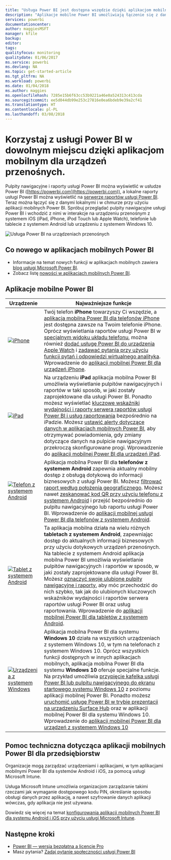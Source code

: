 ```yaml
---
title: "Usługa Power BI jest dostępna wszędzie dzięki aplikacjom mobilnym dla urządzeń przenośnych"
description: "Aplikacje mobilne Power BI umożliwiają łączenie się z danymi przechowywanymi lokalnie lub w chmurze. Wyświetlaj pulpity nawigacyjne i raporty usługi Power BI na urządzeniu mobilnym."
services: powerbi
documentationcenter: 
author: maggiesMSFT
manager: kfile
backup: 
editor: 
tags: 
qualityfocus: monitoring
qualitydate: 01/06/2017
ms.service: powerbi
ms.devlang: NA
ms.topic: get-started-article
ms.tgt_pltfrm: NA
ms.workload: powerbi
ms.date: 01/04/2018
ms.author: maggies
ms.openlocfilehash: 7285e15b6f63cc53b9221a46e0a524313c413cda
ms.sourcegitcommit: ee5d044db99e253c27816e0ea6bdeb9e39a2cf41
ms.translationtype: HT
ms.contentlocale: pl-PL
ms.lasthandoff: 03/08/2018
---
```

# <a name="take-power-bi-anywhere-in-mobile-apps-for-your-mobile-device"></a>Korzystaj z usługi Power BI w dowolnym miejscu dzięki aplikacjom mobilnym dla urządzeń przenośnych.
Pulpity nawigacyjne i raporty usługi Power BI można wyświetlić w usłudze Power BI ([https://powerbi.com](https://powerbi.com)), a lokalne raporty usługi Power BI można wyświetlić na [serwerze raportów usługi Power BI](report-server/get-started.md). Teraz można łączyć się z danymi lokalnymi i w chmurze przy użyciu aplikacji mobilnych Power BI. Spróbuj przeglądać pulpity nawigacyjne usługi Power BI i wchodzić z nimi w interakcje na urządzeniu przenośnym z systemem iOS (iPad, iPhone, iPod Touch lub Apple Watch), telefonie lub tablecie z systemem Android lub urządzeniu z systemem Windows 10.

![Usługa Power BI na urządzeniach przenośnych](media/mobile-apps-for-mobile-devices/power-bi-mobile-apps-all-up.png)

## <a name="see-whats-new-in-the-power-bi-mobile-apps"></a>Co nowego w aplikacjach mobilnych Power BI
* Informacje na temat nowych funkcji w aplikacjach mobilnych zawiera [blog usługi Microsoft Power BI](https://powerbi.microsoft.com/blog/tag/mobile/).
* Zobacz listę [nowości w aplikacjach mobilnych Power BI](mobile-whats-new-in-the-mobile-apps.md).

## <a name="the-power-bi-mobile-apps"></a>Aplikacje mobilne Power BI
| **Urządzenie** | **Najważniejsze funkcje** |
| --- | --- |
| [![iPhone](media/mobile-apps-for-mobile-devices/iphone-logo-50-px.png)](mobile-iphone-app-get-started.md) |Twój telefon **iPhone** towarzyszy Ci wszędzie, a [aplikacja mobilna Power BI dla telefonów iPhone](mobile-iphone-app-get-started.md) jest dostępna zawsze na Twoim telefonie iPhone. Oprócz wyświetlania raportów usługi Power BI w [specjalnym widoku układu telefonu](mobile-apps-view-phone-report.md), można również [dodać usługę Power BI do urządzenia Apple Watch](mobile-apple-watch.md) i [zadawać pytania przy użyciu funkcji pytań i odpowiedzi wirtualnego analityka](mobile-apps-ios-qna.md). Wprowadzenie do [aplikacji mobilnej Power BI dla urządzeń iPhone](mobile-iphone-app-get-started.md). |
| [![iPad](media/mobile-apps-for-mobile-devices/ipad-logo-50-px.png)](mobile-ipad-app-get-started.md) |Na urządzeniu **iPad** aplikacja mobilna Power BI umożliwia wyświetlanie pulpitów nawigacyjnych i raportów w taki sposób, w jaki zostały zaprojektowane dla usługi Power BI. Ponadto możesz wyświetlać [kluczowe wskaźniki wydajności i raporty serwera raportów usługi Power BI i usług raportowania](mobile-app-ssrs-kpis-mobile-on-premises-reports.md) bezpośrednio na iPadzie. Możesz [ustawić alerty dotyczące danych w aplikacjach mobilnych Power BI](mobile-set-data-alerts-in-the-mobile-apps.md), aby otrzymywać powiadomienia, gdy zmiany dotyczące danych na pulpicie nawigacyjnym przekroczą skonfigurowane progi. Wprowadzenie do [aplikacji mobilnej Power BI dla urządzeń iPad](mobile-ipad-app-get-started.md). |
| [![Telefon z systemem Android](media/mobile-apps-for-mobile-devices/android-phone-logo-50-px.png)](mobile-android-app-get-started.md) |Aplikacja mobilna Power BI dla **telefonów z systemem Android** zapewnia aktualny mobilny dostęp z obsługą dotykową do informacji biznesowych z usługi Power BI. Możesz [filtrować raport według położenia geograficznego](mobile-apps-geographic-filtering.md). Możesz nawet [zeskanować kod QR przy użyciu telefonu z systemem Android](mobile-apps-qr-code.md) i przejść bezpośrednio do pulpitu nawigacyjnego lub raportu usługi Power BI. Wprowadzenie do [aplikacji mobilnej usługi Power BI dla telefonów z systemem Android](mobile-android-app-get-started.md). |
| [![Tablet z systemem Android](media/mobile-apps-for-mobile-devices/android-tablet-logo-50-px.png)](mobile-android-tablet-app-get-started.md) |Ta aplikacja mobilna działa na wielu różnych **tabletach z systemem Android**, zapewniając dostęp do aktualnych informacji biznesowych przy użyciu dotykowych urządzeń przenośnych. Na tablecie z systemem Android aplikacja mobilna Power BI umożliwia wyświetlanie pulpitów nawigacyjnych i raportów w sposób, w jaki zostały zaprojektowane dla usługi Power BI. Możesz [oznaczyć swoje ulubione pulpity nawigacyjne i raporty](mobile-apps-favorites.md), aby móc przechodzić do nich szybko, tak jak do ulubionych kluczowych wskaźników wydajności i raportów serwera raportów usługi Power BI oraz usług raportowania. Wprowadzenie do [aplikacji mobilnej Power BI dla tabletów z systemem Android](mobile-android-tablet-app-get-started.md). |
| [![Urządzenia z systemem Windows](media/mobile-apps-for-mobile-devices/win-10-logo-50-px.png)](desktop-getting-started.md) |Aplikacja mobilna Power BI dla systemu **Windows 10** działa na wszystkich urządzeniach z systemem Windows 10, w tym na telefonach z systemem Windows 10. Oprócz wszystkich funkcji dostępnych w innych aplikacjach mobilnych, aplikacja mobilna Power BI dla systemu **Windows 10** oferuje specjalne funkcje. Na przykład umożliwia [przypięcie kafelka usługi Power BI lub pulpitu nawigacyjnego do ekranu startowego systemu Windows 10](mobile-pin-dashboard-start-screen-windows-10-phone-app.md) z poziomu aplikacji mobilnej Power BI. Ponadto możesz [uruchomić usługę Power BI w trybie prezentacji na urządzeniu Surface Hub](mobile-windows-10-app-presentation-mode.md) oraz w aplikacji mobilnej Power BI dla systemu Windows 10. Wprowadzenie do [aplikacji mobilnej Power BI dla urządzeń z systemem Windows 10](mobile-windows-10-phone-app-get-started.md) |

## <a name="enterprise-support-for-the-power-bi-mobile-apps"></a>Pomoc techniczna dotycząca aplikacji mobilnych Power BI dla przedsiębiorstw
Organizacje mogą zarządzać urządzeniami i aplikacjami, w tym aplikacjami mobilnymi Power BI dla systemów Android i iOS, za pomocą usługi Microsoft Intune.

Usługa Microsoft Intune umożliwia organizacjom zarządzanie takimi rzeczami jak wymaganie dostępowego kodu PIN, określanie sposobu obsługi danych przez aplikację, a nawet szyfrowanie danych aplikacji wówczas, gdy aplikacja nie jest używana.

Dowiedz się więcej na temat [konfigurowania aplikacji mobilnych Power BI dla systemu Android i iOS przy użyciu usługi Microsoft Intune](service-admin-mobile-intune.md). 

## <a name="next-steps"></a>Następne kroki
* [Power BI — wersja bezpłatna a licencje Pro](service-free-vs-pro.md)
* Masz pytania? [Zadaj pytanie społeczności usługi Power BI](http://community.powerbi.com/)


